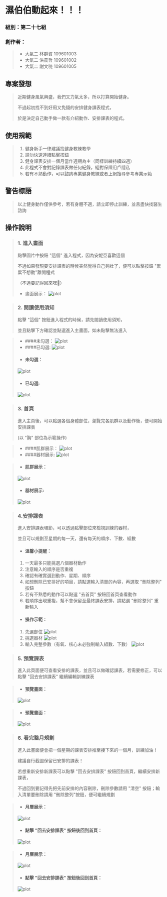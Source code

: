 # 濕伯伯動起來！！！

### 組別：第二十七組
### 創作者：
>* 大氣二 林群賀 109601003
>* 大氣二 洪晨哲 109601002
>* 大氣二 謝文喨 109601005

## 專案發想
>近期健身風氣興盛，我們又力氣太多，所以打算開始健身。
> 
>不過起初找不到好用又免錢的安排健身課表程式， 
> 
>於是決定自己動手做一款有介紹動作、安排課表的程式。


## 使用規範
>1. 健身新手一律建議找健身教練教學
>2. 請勿快速連續點擊按鈕
>3. 健身課表安排一個月當作週期為主（同樣訓練持續四週）
>4. 此程式不會對記錄課表做任何紀錄，絕對保障用戶隱私
>5. 若有不熟動作，可以諮詢專業健身教練或者上網搜尋參考專業示範

## 警告標語
>以上健身動作僅供參考，若有身體不適，請立即停止訓練，並且盡快找醫生諮詢

## 操作說明
>### 1. 進入畫面
>點擊圖片中按鈕 "這個" 進入程式，因為安妮亞喜歡這個
> 
>不過如果發現要安排課表的時候突然覺得自己夠壯了，便可以點擊按鈕 "累累不想動"離開程式
>   
>（不過要記得回來嘿🤗）
> 
>* 畫面展示：
> ![plot](https://s3.us-west-2.amazonaws.com/secure.notion-static.com/2cdfa988-02a3-4a42-bda4-524c77881703/LoginPage.png?X-Amz-Algorithm=AWS4-HMAC-SHA256&X-Amz-Content-Sha256=UNSIGNED-PAYLOAD&X-Amz-Credential=AKIAT73L2G45EIPT3X45%2F20220707%2Fus-west-2%2Fs3%2Faws4_request&X-Amz-Date=20220707T181433Z&X-Amz-Expires=86400&X-Amz-Signature=9423a7b0b25f6147e821ccc2fe2c959c6e7ca51c012e8521dd544e5e70a55304&X-Amz-SignedHeaders=host&response-content-disposition=filename%20%3D%22LoginPage.png%22&x-id=GetObject)

>### 2. 閱讀使用須知
>   點擊 "這個" 按鈕進入程式的時候，請先閱讀使用須知，
> 
>   並且點擊下方確認並點選進入主畫面，如未點擊無法進入
> 

>* ####未勾選：
> ![plot](https://s3.us-west-2.amazonaws.com/secure.notion-static.com/71f2f7b8-650d-4f7d-b72d-495c41b476ff/RuleUnchecked.png?X-Amz-Algorithm=AWS4-HMAC-SHA256&X-Amz-Content-Sha256=UNSIGNED-PAYLOAD&X-Amz-Credential=AKIAT73L2G45EIPT3X45%2F20220707%2Fus-west-2%2Fs3%2Faws4_request&X-Amz-Date=20220707T181516Z&X-Amz-Expires=86400&X-Amz-Signature=f579521421bcba35e00f410c2fb655d8790aa42ff810b3b5cd302aa6523e22d9&X-Amz-SignedHeaders=host&response-content-disposition=filename%20%3D%22RuleUnchecked.png%22&x-id=GetObject)
>* ####已勾選:
> ![plot](https://s3.us-west-2.amazonaws.com/secure.notion-static.com/27ece2c0-58fa-4617-b015-cce6b310ad03/RuleChecked.png?X-Amz-Algorithm=AWS4-HMAC-SHA256&X-Amz-Content-Sha256=UNSIGNED-PAYLOAD&X-Amz-Credential=AKIAT73L2G45EIPT3X45%2F20220707%2Fus-west-2%2Fs3%2Faws4_request&X-Amz-Date=20220707T181536Z&X-Amz-Expires=86400&X-Amz-Signature=207482655a50198c4b63d1eaf52b391c1875ad44a6dfbaf37e8a73bcf9e20bb0&X-Amz-SignedHeaders=host&response-content-disposition=filename%20%3D%22RuleChecked.png%22&x-id=GetObject)
>* #### 未勾選：
> ![plot](https://img.onl/NzhgqW)
>* #### 已勾選:
> ![plot](https://img.onl/h55fsd)

>### 3. 首頁
>進入主頁後，可以點選各個身體部位，瀏覽完各肌群以及動作後，便可開始安排課表
> 
>(以 "胸" 部位為示範操作)

>* ####肌群展示：
> ![plot](https://s3.us-west-2.amazonaws.com/secure.notion-static.com/145c75ba-ade9-4777-aa44-b1860b736f96/HomeChest.png?X-Amz-Algorithm=AWS4-HMAC-SHA256&X-Amz-Content-Sha256=UNSIGNED-PAYLOAD&X-Amz-Credential=AKIAT73L2G45EIPT3X45%2F20220707%2Fus-west-2%2Fs3%2Faws4_request&X-Amz-Date=20220707T182025Z&X-Amz-Expires=86400&X-Amz-Signature=eb299883ce09c89857fa22c48785fe377bfd80a9a2c9b801361db0fa6873aca1&X-Amz-SignedHeaders=host&response-content-disposition=filename%20%3D%22HomeChest.png%22&x-id=GetObject)
>* ####器材展示:
> ![plot](https://s3.us-west-2.amazonaws.com/secure.notion-static.com/9f577846-67a2-48b5-890b-4f878ee080eb/HomeChestGif.png?X-Amz-Algorithm=AWS4-HMAC-SHA256&X-Amz-Content-Sha256=UNSIGNED-PAYLOAD&X-Amz-Credential=AKIAT73L2G45EIPT3X45%2F20220707%2Fus-west-2%2Fs3%2Faws4_request&X-Amz-Date=20220707T181953Z&X-Amz-Expires=86400&X-Amz-Signature=23b768998b2b85b05c6bd21a71aa0dd1568e128a8d540aea83907a70932e3cd9&X-Amz-SignedHeaders=host&response-content-disposition=filename%20%3D%22HomeChestGif.png%22&x-id=GetObject)

>* #### 肌群展示：
> ![plot](https://img.onl/N7UnAl)
>* #### 器材展示:
> ![plot](https://img.onl/uRnmsL)


>### 4.安排課表
>進入安排課表環節，可以透過點擊部位來檢視訓練的器材，
> 
>並且可以規劃至星期的每一天，還有每天的順序、下數、組數
>
>* #### 溫馨小提醒：
> 1. 一天最多只能挑選八個器材動作
> 2. 注意輸入的順序是否重複
> 3. 確認有確實選到動作、星期、順序
> 4. 如想刪除已安排好的項目，請點選輸入清單的內容，再選取 "刪除整列" 按鈕
> 5. 若有不熟悉的動作可以點選 "去首頁" 按鈕回首頁查看動作
> 6. 若順序出現重複，幫不會保留至最終課表安排，請點選 "刪除整列" 重新輸入
>
>*  #### 操作示範：
> 1. 先選部位
>  ![plot](https://s3.us-west-2.amazonaws.com/secure.notion-static.com/eca08615-d96d-418b-aff5-c61707e81c56/Curriculum1.png?X-Amz-Algorithm=AWS4-HMAC-SHA256&X-Amz-Content-Sha256=UNSIGNED-PAYLOAD&X-Amz-Credential=AKIAT73L2G45EIPT3X45%2F20220707%2Fus-west-2%2Fs3%2Faws4_request&X-Amz-Date=20220707T181810Z&X-Amz-Expires=86400&X-Amz-Signature=76ff2c9d9881a184fd391331cf6dbb3d2d37b326f7e13ef8cd6eee542a669cf2&X-Amz-SignedHeaders=host&response-content-disposition=filename%20%3D%22Curriculum1.png%22&x-id=GetObject)
> 2. 挑選器材
>  ![plot](https://s3.us-west-2.amazonaws.com/secure.notion-static.com/63ce800c-948c-4915-9cb9-0c2f6b0b75f2/Curriculum2.png?X-Amz-Algorithm=AWS4-HMAC-SHA256&X-Amz-Content-Sha256=UNSIGNED-PAYLOAD&X-Amz-Credential=AKIAT73L2G45EIPT3X45%2F20220707%2Fus-west-2%2Fs3%2Faws4_request&X-Amz-Date=20220707T181849Z&X-Amz-Expires=86400&X-Amz-Signature=51cda2bfcc278970798e9b862add1a81efa35d32d0bfbf4db2e5a4ee4d87efe6&X-Amz-SignedHeaders=host&response-content-disposition=filename%20%3D%22Curriculum2.png%22&x-id=GetObject)
> 3. 輸入完整參數（有氧、核心未必強制輸入組數、下數）
>  ![plot](https://s3.us-west-2.amazonaws.com/secure.notion-static.com/dee6e6d4-27dc-4dc4-bbef-ff3553eb39e9/Curriculum3.png?X-Amz-Algorithm=AWS4-HMAC-SHA256&X-Amz-Content-Sha256=UNSIGNED-PAYLOAD&X-Amz-Credential=AKIAT73L2G45EIPT3X45%2F20220707%2Fus-west-2%2Fs3%2Faws4_request&X-Amz-Date=20220707T181906Z&X-Amz-Expires=86400&X-Amz-Signature=8afe78ca2f0336887033597fa5bb292f1c600a692dd073d3ffcde61ac79c9dc2&X-Amz-SignedHeaders=host&response-content-disposition=filename%20%3D%22Curriculum3.png%22&x-id=GetObject)
> 
> 

>### 5. 預覽課表
> 進入此頁面便可查看安排的課表，並且可以做確認課表，若需要修正，可以點擊 "回去安排課表" 繼續編輯訓練課表
> 

> * #### 預覽畫面：
> ![plot](https://s3.us-west-2.amazonaws.com/secure.notion-static.com/62096b18-b994-4bf8-96d0-4e32267e21fb/Preview.png?X-Amz-Algorithm=AWS4-HMAC-SHA256&X-Amz-Content-Sha256=UNSIGNED-PAYLOAD&X-Amz-Credential=AKIAT73L2G45EIPT3X45%2F20220707%2Fus-west-2%2Fs3%2Faws4_request&X-Amz-Date=20220707T181708Z&X-Amz-Expires=86400&X-Amz-Signature=fc3ad89f0777508f5b8903b4bc045eee1a22c883af7d49d52f098b3f02377335&X-Amz-SignedHeaders=host&response-content-disposition=filename%20%3D%22Preview.png%22&x-id=GetObject)

> * #### 預覽畫面：
> ![plot](https://img.onl/YGxXmM)
 

>### 6. 看完整月規劃
> 進入此畫面便會把一個星期的課表安排推至接下來的一個月，訓練加油！
> 
> 建議自行截圖保留已安排的課表！
> 
> 若想重新安排新課表可以點擊 "回去安排課表" 按鈕回到首頁，繼續安排新課表，
> 
> 不過回到要記得先把先前安排的內容刪除，刪除參數請用 "清空" 按鈕；輸入清單要刪除請用 "刪除整列"按鈕，便可繼續規劃
> 

> * #### 月曆展示：
> ![plot](https://s3.us-west-2.amazonaws.com/secure.notion-static.com/dc1e333c-4a37-416d-b0cc-fac032c9dccd/Calender.png?X-Amz-Algorithm=AWS4-HMAC-SHA256&X-Amz-Content-Sha256=UNSIGNED-PAYLOAD&X-Amz-Credential=AKIAT73L2G45EIPT3X45%2F20220707%2Fus-west-2%2Fs3%2Faws4_request&X-Amz-Date=20220707T181642Z&X-Amz-Expires=86400&X-Amz-Signature=d5f383ad87d4f77db6a7aaf2f4de85f619e1e7d6f6aefc8aae4ced87564f498b&X-Amz-SignedHeaders=host&response-content-disposition=filename%20%3D%22Calender.png%22&x-id=GetObject)
> 
> * #### 點擊 "回去安排課表" 按鈕後回到首頁：
> ![plot](https://s3.us-west-2.amazonaws.com/secure.notion-static.com/b7207220-ad4c-478f-993a-d9a49b33db87/BackHome.png?X-Amz-Algorithm=AWS4-HMAC-SHA256&X-Amz-Content-Sha256=UNSIGNED-PAYLOAD&X-Amz-Credential=AKIAT73L2G45EIPT3X45%2F20220707%2Fus-west-2%2Fs3%2Faws4_request&X-Amz-Date=20220707T181615Z&X-Amz-Expires=86400&X-Amz-Signature=8ba0fad0853efcf0ab0a2d658f3ec57d745d95a32c061dfd596f2e8a979195b4&X-Amz-SignedHeaders=host&response-content-disposition=filename%20%3D%22BackHome.png%22&x-id=GetObject)
> 


> 
> * #### 月曆展示：
> ![plot](https://img.onl/L7taWb)
> 
> * #### 點擊 "回去安排課表" 按鈕後回到首頁：
> ![plot](https://img.onl/MKtWSM)
> 